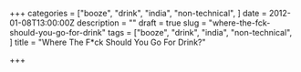 +++
categories = ["booze", "drink", "india", "non-technical", ]
date = 2012-01-08T13:00:00Z
description = ""
draft = true
slug = "where-the-fck-should-you-go-for-drink"
tags = ["booze", "drink", "india", "non-technical", ]
title = "Where The F*ck Should You Go For Drink?"

+++




